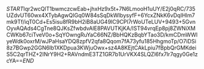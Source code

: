 $START$Iqr2wcQlT1bwmczcwEab+jhxHz9x5t+7N6LmooH1uUY/E2j0qRC/735UZdvUT60wx4XTybAgwQIGq0W84sSqDkWIbysyfF+6YcxZNkK6vDqIHlm7mk9Tf/iqT0Cd+Es5isu8fR9bH2iB8aUG49lC9CPl7rWoUTeLUV+9493+5GvnOyvAQAds4CgTne8QJKsZfwbdvAlE8PAVUTKjKA/IST94vrqEp8pj8ZWNiXMCWKb67ciTveV0o+SqYOwngRuYaC66NZ/BbHQKzBqbYTao3D/kmCDmWWlyeWdk0oxrM/wJPaHsaYDQ8zpfV2qfa8Qqom7fA73yfu185HhgmoTp/O7iDSi8z7BGwp2GGN6Ib1XKDpua3KWjuOwx+sz4A8KEjtCAkLpiu7fBpbQrGMKdeiS5C2qrTHZ+2INrY9H2+RAVndmE3TZ1GR7b1UrVKX4SLQZl6fx7lr7qgy0Ge1zcYA==$END$
